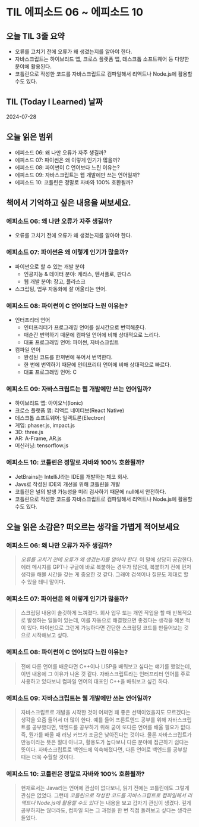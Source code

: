 # TIL 에피소드 06 ~ 에피소드 10

## 오늘 TIL 3줄 요약

- 오류를 고치기 전에 오류가 왜 생겼는지를 알아야 한다.
- 자바스크립트는 하이브리드 앱, 크로스 플랫폼 앱, 데스크톱 소프트웨어 등 다양한 분야에 활용된다.
- 코틀린으로 작성한 코드를 자바스크립트로 컴파일해서 리액트나 Node.js에 활용할 수도 있다.

## TIL (Today I Learned) 날짜

2024-07-28

## 오늘 읽은 범위

- 에피소드 06: 왜 나만 오류가 자주 생길까?
- 에피소드 07: 파이썬은 왜 이렇게 인기가 많을까?
- 에피소드 08: 파이썬이 C 언어보다 느린 이유는?
- 에피소드 09: 자바스크립트는 웹 개발에만 쓰는 언어일까?
- 에피소드 10: 코틀린은 정말로 자바와 100% 호환될까?

## 책에서 기억하고 싶은 내용을 써보세요.

### 에피소드 06: 왜 나만 오류가 자주 생길까?

- 오류를 고치기 전에 오류가 왜 생겼는지를 알아야 한다.

### 에피소드 07: 파이썬은 왜 이렇게 인기가 많을까?

- 파이썬으로 할 수 있는 개발 분야
  - 인공지능 & 데이터 분야: 케라스, 텐서플로, 판다스
  - 웹 개발 분야: 장고, 플라스크
- 스크립팅, 업무 자동화에 잘 어울리는 언어.

### 에피소드 08: 파이썬이 C 언어보다 느린 이유는?

- 인터프리터 언어
  - 인터프리터가 프로그래밍 언어를 실시간으로 번역해준다.
  - 매순간 번역하기 때문에 컴파일 언어에 비해 상대적으로 느리다.
  - 대표 프로그래밍 언어: 파이썬, 자바스크립트
- 컴파일 언어
  - 완성된 코드를 한꺼번에 묶어서 번역한다.
  - 한 번에 번역하기 때문에 인터프리터 언어에 비해 상대적으로 빠르다.
  - 대표 프로그래밍 언어: C

### 에피소드 09: 자바스크립트는 웹 개발에만 쓰는 언어일까?

- 하이브리드 앱: 아이오닉(Ionic)
- 크로스 플랫폼 앱: 리액트 네이티브(React Native)
- 데스크톱 소프트웨어: 일렉트론(Electron)
- 게임: phaser.js, impact.js
- 3D: three.js
- AR: A-Frame, AR.js
- 머신러닝: tensorflow.js

### 에피소드 10: 코틀린은 정말로 자바와 100% 호환될까?

- JetBrains는 IntelliJ라는 IDE를 개발하는 체코 회사.
- Javs로 작성된 IDE의 개선을 위해 코틀린을 개발
- 코틀린은 널의 발생 가능성을 미리 검사하기 때문에 null에서 안전하다.
- 코틀린으로 작성한 코드를 자바스크립트로 컴파일해서 리액트나 Node.js에 활용할 수도 있다.

## 오늘 읽은 소감은? 떠오르는 생각을 가볍게 적어보세요

### 에피소드 06: 왜 나만 오류가 자주 생길까?

> _오류를 고치기 전에 오류가 왜 생겼는지를 알아야 한다._
> 이 말에 상당히 공감한다. 에러 메시지를 GPT나 구글에 바로 복붙하는 경우가 많은데, 복붙하기 전에 먼저 생각을 해볼 시간을 갖는 게 중요한 것 같다. 그래야 검색이나 질문도 제대로 할 수 있을 테니 말이다.

### 에피소드 07: 파이썬은 왜 이렇게 인기가 많을까?

> 스크립팅 내용이 솔깃하게 느껴졌다. 회사 업무 또는 개인 작업을 할 때 반복적으로 발생하는 일들이 있는데, 이를 자동으로 해결했으면 좋겠다는 생각을 해본 적이 있다. 파이썬으로 그런게 가능하다면 간단한 스크립팅 코드를 만들어보는 것으로 시작해보고 싶다.

### 에피소드 08: 파이썬이 C 언어보다 느린 이유는?

> 전에 다른 언어를 배운다면 C++이나 LISP을 배워보고 싶다는 얘기를 했었는데, 이번 내용에 그 이유가 나온 것 같다. 자바스크립트라는 인터프리터 언어를 주로 사용하고 있다보니 컴파일 언어의 대표인 C++을 배워보고 싶긴 하다.

### 에피소드 09: 자바스크립트는 웹 개발에만 쓰는 언어일까?

> 자바스크립트로 개발을 시작한 것이 어쩌면 꽤 좋은 선택이었을지도 모르겠다는 생각을 요즘 들어서 더 많이 한다. 예를 들어 프론트엔드 공부를 위해 자바스크립트를 공부했다면, 백엔드를 공부하기 위해 굳이 또다른 언어를 배울 필요가 없다. 즉, 뭔가를 배울 때 러닝 커브가 조금은 낮아진다는 것이다. 물론 자바스크립트가 만능이라는 뜻은 절대 아니고, 활용도가 높다보니 다른 분야에 접근하기 쉽다는 뜻이다. 자바스크립트로 백엔드에 익숙해졌다면, 다른 언어로 백엔드를 공부할 때는 더욱 수월할 것이다.

### 에피소드 10: 코틀린은 정말로 자바와 100% 호환될까?

> 현재로서는 Java라는 언어에 관심이 없다보니, 읽기 전에는 코틀린에도 그렇게 관심은 없었다. 그런데 _코틀린으로 작성한 코드를 자바스크립트로 컴파일해서 리액트나 Node.js에 활용할 수도 있다_ 는 내용을 보고 갑자기 관심이 생겼다. 깊게 공부하지는 않더라도, 컴파일 되는 그 과정을 한 번 직접 돌려보고 싶다는 생각은 들었다.
